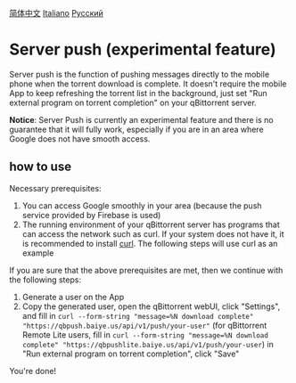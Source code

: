 [简体中文](server_push_zh.md)
[Italiano](server_push_it.md)
[Русский](server_push_ru.md)
# Server push (experimental feature)
Server push is the function of pushing messages directly to the mobile phone when the torrent download is complete. It doesn't require the mobile App to keep refreshing the torrent list in the background, just set "Run external program on torrent completion" on your qBittorrent server.

**Notice**: 
Server Push is currently an experimental feature and there is no guarantee that it will fully work, especially if you are in an area where Google does not have smooth access.

## how to use
Necessary prerequisites:
1. You can access Google smoothly in your area (because the push service provided by Firebase is used)
2. The running environment of your qBittorrent server has programs that can access the network such as curl. If your system does not have it, it is recommended to install [curl](https://curl.se/). The following steps will use curl as an example

If you are sure that the above prerequisites are met, then we continue with the following steps:
1. Generate a user on the App
2. Copy the generated user, open the qBittorrent webUI, click "Settings", and fill in `curl --form-string "message=%N download complete" "https://qbpush.baiye.us/api/v1/push/your-user"` (for qBittorrent Remote Lite users, fill in `curl --form-string "message=%N download complete" "https://qbpushlite.baiye.us/api/v1/push/your-user`) in "Run external program on torrent completion", click "Save"

You're done!
